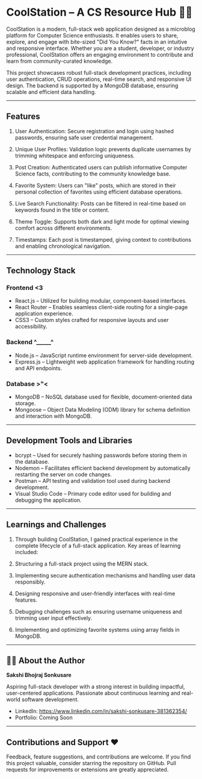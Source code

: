 # CoolStation – A CS Resource Hub 👩‍💻

CoolStation is a modern, full-stack web application designed as a microblog platform for Computer Science enthusiasts. It enables users to share, explore, and engage with bite-sized "Did You Know?" facts in an intuitive and responsive interface. Whether you are a student, developer, or industry professional, CoolStation offers an engaging environment to contribute and learn from community-curated knowledge.

This project showcases robust full-stack development practices, including user authentication, CRUD operations, real-time search, and responsive UI design. The backend is supported by a MongoDB database, ensuring scalable and efficient data handling.

---

## Features

1. User Authentication: Secure registration and login using hashed passwords, ensuring safe user credential management.

2. Unique User Profiles: Validation logic prevents duplicate usernames by trimming whitespace and enforcing uniqueness.

3. Post Creation: Authenticated users can publish informative Computer Science facts, contributing to the community knowledge base.

4. Favorite System: Users can "like" posts, which are stored in their personal collection of favorites using efficient database operations.

5. Live Search Functionality: Posts can be filtered in real-time based on keywords found in the title or content.

6. Theme Toggle: Supports both dark and light mode for optimal viewing comfort across different environments.

7. Timestamps: Each post is timestamped, giving context to contributions and enabling chronological navigation.

---

## Technology Stack

### Frontend <3

- React.js – Utilized for building modular, component-based interfaces.
- React Router – Enables seamless client-side routing for a single-page application experience.
- CSS3 – Custom styles crafted for responsive layouts and user accessibility.

### Backend ^_____^

- Node.js – JavaScript runtime environment for server-side development.
- Express.js – Lightweight web application framework for handling routing and API endpoints.

### Database >"<

- MongoDB – NoSQL database used for flexible, document-oriented data storage.
- Mongoose – Object Data Modeling (ODM) library for schema definition and interaction with MongoDB.

---

## Development Tools and Libraries

- bcrypt – Used for securely hashing passwords before storing them in the database.
- Nodemon – Facilitates efficient backend development by automatically restarting the server on code changes.
- Postman – API testing and validation tool used during backend development.
- Visual Studio Code – Primary code editor used for building and debugging the application.

---

## Learnings and Challenges

1. Through building CoolStation, I gained practical experience in the complete lifecycle of a full-stack application. Key areas of learning included:

2. Structuring a full-stack project using the MERN stack.

3. Implementing secure authentication mechanisms and handling user data responsibly.

4. Designing responsive and user-friendly interfaces with real-time features.

5. Debugging challenges such as ensuring username uniqueness and trimming user input effectively.

6. Implementing and optimizing favorite systems using array fields in MongoDB.

---

## 🙋‍♀️ About the Author

**Sakshi Bhojraj Sonkusare**

Aspiring full-stack developer with a strong interest in building impactful, user-centered applications. Passionate about continuous learning and real-world software development.

- LinkedIn: https://www.linkedin.com/in/sakshi-sonkusare-381362354/
- Portfolio: Coming Soon

---

## Contributions and Support ❤️

Feedback, feature suggestions, and contributions are welcome. If you find this project valuable, consider starring the repository on GitHub. Pull requests for improvements or extensions are greatly appreciated.
